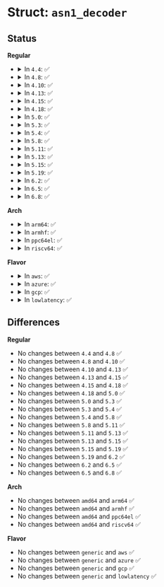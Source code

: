 # Struct: <code>asn1_decoder</code>

## Status
<b>Regular</b>
<ul>
<li>
<details>
<summary>In <code>4.4</code>: ✅</summary>

```c
struct asn1_decoder {
    const unsigned char *machine;
    size_t machlen;
    const asn1_action_t *actions;
};
```
</details>
</li>
<li>
<details>
<summary>In <code>4.8</code>: ✅</summary>

```c
struct asn1_decoder {
    const unsigned char *machine;
    size_t machlen;
    const asn1_action_t *actions;
};
```
</details>
</li>
<li>
<details>
<summary>In <code>4.10</code>: ✅</summary>

```c
struct asn1_decoder {
    const unsigned char *machine;
    size_t machlen;
    const asn1_action_t *actions;
};
```
</details>
</li>
<li>
<details>
<summary>In <code>4.13</code>: ✅</summary>

```c
struct asn1_decoder {
    const unsigned char *machine;
    size_t machlen;
    const asn1_action_t *actions;
};
```
</details>
</li>
<li>
<details>
<summary>In <code>4.15</code>: ✅</summary>

```c
struct asn1_decoder {
    const unsigned char *machine;
    size_t machlen;
    const asn1_action_t *actions;
};
```
</details>
</li>
<li>
<details>
<summary>In <code>4.18</code>: ✅</summary>

```c
struct asn1_decoder {
    const unsigned char *machine;
    size_t machlen;
    const asn1_action_t *actions;
};
```
</details>
</li>
<li>
<details>
<summary>In <code>5.0</code>: ✅</summary>

```c
struct asn1_decoder {
    const unsigned char *machine;
    size_t machlen;
    const asn1_action_t *actions;
};
```
</details>
</li>
<li>
<details>
<summary>In <code>5.3</code>: ✅</summary>

```c
struct asn1_decoder {
    const unsigned char *machine;
    size_t machlen;
    const asn1_action_t *actions;
};
```
</details>
</li>
<li>
<details>
<summary>In <code>5.4</code>: ✅</summary>

```c
struct asn1_decoder {
    const unsigned char *machine;
    size_t machlen;
    const asn1_action_t *actions;
};
```
</details>
</li>
<li>
<details>
<summary>In <code>5.8</code>: ✅</summary>

```c
struct asn1_decoder {
    const unsigned char *machine;
    size_t machlen;
    const asn1_action_t *actions;
};
```
</details>
</li>
<li>
<details>
<summary>In <code>5.11</code>: ✅</summary>

```c
struct asn1_decoder {
    const unsigned char *machine;
    size_t machlen;
    const asn1_action_t *actions;
};
```
</details>
</li>
<li>
<details>
<summary>In <code>5.13</code>: ✅</summary>

```c
struct asn1_decoder {
    const unsigned char *machine;
    size_t machlen;
    const asn1_action_t *actions;
};
```
</details>
</li>
<li>
<details>
<summary>In <code>5.15</code>: ✅</summary>

```c
struct asn1_decoder {
    const unsigned char *machine;
    size_t machlen;
    const asn1_action_t *actions;
};
```
</details>
</li>
<li>
<details>
<summary>In <code>5.19</code>: ✅</summary>

```c
struct asn1_decoder {
    const unsigned char *machine;
    size_t machlen;
    const asn1_action_t *actions;
};
```
</details>
</li>
<li>
<details>
<summary>In <code>6.2</code>: ✅</summary>

```c
struct asn1_decoder {
    const unsigned char *machine;
    size_t machlen;
    const asn1_action_t *actions;
};
```
</details>
</li>
<li>
<details>
<summary>In <code>6.5</code>: ✅</summary>

```c
struct asn1_decoder {
    const unsigned char *machine;
    size_t machlen;
    const asn1_action_t *actions;
};
```
</details>
</li>
<li>
<details>
<summary>In <code>6.8</code>: ✅</summary>

```c
struct asn1_decoder {
    const unsigned char *machine;
    size_t machlen;
    const asn1_action_t *actions;
};
```
</details>
</li>
</ul>
<b>Arch</b>
<ul>
<li>
<details>
<summary>In <code>arm64</code>: ✅</summary>

```c
struct asn1_decoder {
    const unsigned char *machine;
    size_t machlen;
    const asn1_action_t *actions;
};
```
</details>
</li>
<li>
<details>
<summary>In <code>armhf</code>: ✅</summary>

```c
struct asn1_decoder {
    const unsigned char *machine;
    size_t machlen;
    const asn1_action_t *actions;
};
```
</details>
</li>
<li>
<details>
<summary>In <code>ppc64el</code>: ✅</summary>

```c
struct asn1_decoder {
    const unsigned char *machine;
    size_t machlen;
    const asn1_action_t *actions;
};
```
</details>
</li>
<li>
<details>
<summary>In <code>riscv64</code>: ✅</summary>

```c
struct asn1_decoder {
    const unsigned char *machine;
    size_t machlen;
    const asn1_action_t *actions;
};
```
</details>
</li>
</ul>
<b>Flavor</b>
<ul>
<li>
<details>
<summary>In <code>aws</code>: ✅</summary>

```c
struct asn1_decoder {
    const unsigned char *machine;
    size_t machlen;
    const asn1_action_t *actions;
};
```
</details>
</li>
<li>
<details>
<summary>In <code>azure</code>: ✅</summary>

```c
struct asn1_decoder {
    const unsigned char *machine;
    size_t machlen;
    const asn1_action_t *actions;
};
```
</details>
</li>
<li>
<details>
<summary>In <code>gcp</code>: ✅</summary>

```c
struct asn1_decoder {
    const unsigned char *machine;
    size_t machlen;
    const asn1_action_t *actions;
};
```
</details>
</li>
<li>
<details>
<summary>In <code>lowlatency</code>: ✅</summary>

```c
struct asn1_decoder {
    const unsigned char *machine;
    size_t machlen;
    const asn1_action_t *actions;
};
```
</details>
</li>
</ul>

## Differences
<b>Regular</b>
<ul>
<li>
No changes between <code>4.4</code> and <code>4.8</code> ✅
</li>
<li>
No changes between <code>4.8</code> and <code>4.10</code> ✅
</li>
<li>
No changes between <code>4.10</code> and <code>4.13</code> ✅
</li>
<li>
No changes between <code>4.13</code> and <code>4.15</code> ✅
</li>
<li>
No changes between <code>4.15</code> and <code>4.18</code> ✅
</li>
<li>
No changes between <code>4.18</code> and <code>5.0</code> ✅
</li>
<li>
No changes between <code>5.0</code> and <code>5.3</code> ✅
</li>
<li>
No changes between <code>5.3</code> and <code>5.4</code> ✅
</li>
<li>
No changes between <code>5.4</code> and <code>5.8</code> ✅
</li>
<li>
No changes between <code>5.8</code> and <code>5.11</code> ✅
</li>
<li>
No changes between <code>5.11</code> and <code>5.13</code> ✅
</li>
<li>
No changes between <code>5.13</code> and <code>5.15</code> ✅
</li>
<li>
No changes between <code>5.15</code> and <code>5.19</code> ✅
</li>
<li>
No changes between <code>5.19</code> and <code>6.2</code> ✅
</li>
<li>
No changes between <code>6.2</code> and <code>6.5</code> ✅
</li>
<li>
No changes between <code>6.5</code> and <code>6.8</code> ✅
</li>
</ul>
<b>Arch</b>
<ul>
<li>
No changes between <code>amd64</code> and <code>arm64</code> ✅
</li>
<li>
No changes between <code>amd64</code> and <code>armhf</code> ✅
</li>
<li>
No changes between <code>amd64</code> and <code>ppc64el</code> ✅
</li>
<li>
No changes between <code>amd64</code> and <code>riscv64</code> ✅
</li>
</ul>
<b>Flavor</b>
<ul>
<li>
No changes between <code>generic</code> and <code>aws</code> ✅
</li>
<li>
No changes between <code>generic</code> and <code>azure</code> ✅
</li>
<li>
No changes between <code>generic</code> and <code>gcp</code> ✅
</li>
<li>
No changes between <code>generic</code> and <code>lowlatency</code> ✅
</li>
</ul>
